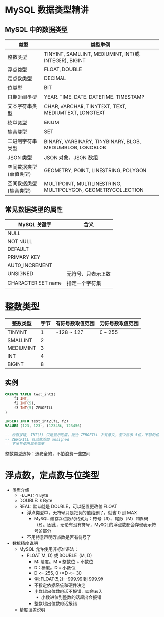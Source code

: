 # MySQL 数据类型精讲

## MySQL 中的数据类型

| 类型 | 类型举例 |
| - | - |
| 整数类型 | TINYINT, SAMLLINT, MEDIUMINT, INT(或INTEGER), BIGINT |
| 浮点类型 | FLOAT, DOUBLE |
| 定点数类型 | DECIMAL |
| 位类型 | BIT |
| 日期时间类型 | YEAR, TIME, DATE, DATETIME, TIMESTAMP |
| 文本字符串类型 | CHAR, VARCHAR, TINYTEXT, TEXT, MEDIUMTEXT, LONGTEXT |
| 枚举类型 | ENUM |
| 集合类型 | SET |
| 二进制字符串类型 | BINARY, VARBINARY, TINYBINARY, BLOB, MEDIUMBLOB, LONGBLOB |
| JSON 类型 | JSON 对象，JSON 数组 |
| 空间数据类型 (单值类型) |  GEOMETRY, POINT, LINESTRING, POLYGON |
| 空间数据类型 (集合类型) |  MULTIPOINT, MULTILINESTRING, MULTIPOLYGON, GEOMETRYCOLLECTION |

## 常见数据类型的属性

| MySQL 关键字 | 含义 |
| - | - |
| NULL | |
| NOT NULL | |
| DEFAULT | |
| PRIMARY KEY | |
| AUTO_INCREMENT | |
| UNSIGNED | 无符号，只表示正数 |
| CHARACTER SET name | 指定一个字符集 |

# 整数类型

| 整数类型 | 字节 | 有符号数取值范围 | 无符号数取值范围 |
| - | - | - | - |
| TINYINT | 1 | -128 ~ 127 | 0 ~ 255  |
| SMALLINT | 2 |   |   |
| MEDIUMINT | 3 |   |   |
| INT | 4 |   |   |
| BIGINT | 8 |   |   |

## 实例

```sql
CREATE TABLE test_int2(
	f1 INT,
	f2 INT(5),
	f3 INT(5) ZEROFILL
)

INSERT INTO test_int2(f1, f2)
VALUES (123, 123), (123456, 123456)

-- 没有报错, INT(5) 只是显示宽度。配合 ZEROFILL 才有意义，至少显示 5位，不够的位用 0 补
-- ZEROFILL 自动被添加 unsigned
-- 不推荐使用显示宽度
```

整数类型选择：选安全的，不怕浪费一些空间

# 浮点数，定点数与位类型

- 类型介绍
	- FLOAT: 4 Byte
	- DOUBLE: 8 Byte
	- REAL: 默认就是 DOUBLE，可以配置更改位 FLOAT
		- 浮点类型中，无符号只是把负的值给删了，就省 0 到 MAX
			- MySQL 储存浮点数的格式为：符号（S）、尾数（M）和阶码（E）。因此，无论有没有符号，MySQL的浮点数都会存储表示符号的部分
		- 不用特意声明浮点数是否有符号了
- 数据精度说明
	- MySQL 允许使用非标准语法：
		- FLOAT(M, D) 或 DOUBLE（M, D)
			- M: 精度。M = 整数位 + 小数位
			- D：标度。D = 小数位
			- D <= 255, 0 <=D <= 30
			- 例: FLOAT(5,2): -999.99 到 999.99
			- 不指定依据系统和硬件决定
			- 小数超出位数的话不报错，四舍五入
				- 小数进位到整数的话超出会报错
			- 整数超出位数的话报错
	- 精度误差说明
	
